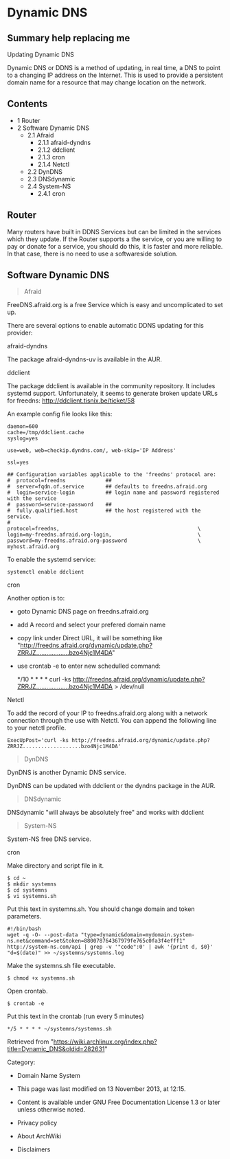 Dynamic DNS
===========

  Summary help replacing me
  ---------------------------
  Updating Dynamic DNS

Dynamic DNS or DDNS is a method of updating, in real time, a DNS to
point to a changing IP address on the Internet. This is used to provide
a persistent domain name for a resource that may change location on the
network.

Contents
--------

-   1 Router
-   2 Software Dynamic DNS
    -   2.1 Afraid
        -   2.1.1 afraid-dyndns
        -   2.1.2 ddclient
        -   2.1.3 cron
        -   2.1.4 Netctl
    -   2.2 DynDNS
    -   2.3 DNSdynamic
    -   2.4 System-NS
        -   2.4.1 cron

Router
------

Many routers have built in DDNS Services but can be limited in the
services which they update. If the Router supports a the service, or you
are willing to pay or donate for a service, you should do this, it is
faster and more reliable. In that case, there is no need to use a
softwareside solution.

Software Dynamic DNS
--------------------

> Afraid

FreeDNS.afraid.org is a free Service which is easy and uncomplicated to
set up.

There are several options to enable automatic DDNS updating for this
provider:

afraid-dyndns

The package afraid-dyndns-uv is available in the AUR.

ddclient

The package ddclient is available in the community repository. It
includes systemd support. Unfortunately, it seems to generate broken
update URLs for freedns: http://ddclient.tisnix.be/ticket/58

An example config file looks like this:

    daemon=600
    cache=/tmp/ddclient.cache
    syslog=yes

    use=web, web=checkip.dyndns.com/, web-skip='IP Address'

    ssl=yes

    ## Configuration variables applicable to the 'freedns' protocol are:
    #  protocol=freedns             ##
    #  server=fqdn.of.service       ## defaults to freedns.afraid.org
    #  login=service-login          ## login name and password registered with the service
    #  password=service-password    ##
    #  fully.qualified.host         ## the host registered with the service.
    #
    protocol=freedns,                                             \
    login=my-freedns.afraid.org-login,                            \
    password=my-freedns.afraid.org-password                       \
    myhost.afraid.org

To enable the systemd service:

    systemctl enable ddclient

cron

Another option is to:

-   goto Dynamic DNS page on freedns.afraid.org
-   add A record and select your prefered domain name
-   copy link under Direct URL, it will be something like
    "http://freedns.afraid.org/dynamic/update.php?ZRRJZ...................bzo4Njc1M4DA"
-   use crontab -e to enter new schedulled command:

    */10 * * * * curl -ks http://freedns.afraid.org/dynamic/update.php?ZRRJZ...................bzo4Njc1M4DA > /dev/null

Netctl

To add the record of your IP to freedns.afraid.org along with a network
connection through the use with Netctl. You can append the following
line to your netctl profile.

    ExecUpPost='curl -ks http://freedns.afraid.org/dynamic/update.php?ZRRJZ...................bzo4Njc1M4DA'

> DynDNS

DynDNS is another Dynamic DNS service.

DynDNS can be updated with ddclient or the dyndns package in the AUR.

> DNSdynamic

DNSdynamic "will always be absolutely free" and works with ddclient

> System-NS

System-NS free DNS service.

cron

Make directory and script file in it.

    $ cd ~
    $ mkdir systemns
    $ cd systemns
    $ vi systemns.sh

Put this text in systemns.sh. You should change domain and token
parameters.

    #!/bin/bash
    wget -q -O- --post-data "type=dynamic&domain=mydomain.system-ns.net&command=set&token=880078764367979fe765c0fa3f4efff1" http://system-ns.com/api | grep -v '"code":0' | awk '{print d, $0}' "d=$(date)" >> ~/systemns/systemns.log

Make the systemns.sh file executable.

    $ chmod +x systemns.sh

Open crontab.

    $ crontab -e

Put this text in the crontab (run every 5 minutes)

    */5 * * * * ~/systemns/systemns.sh

Retrieved from
"https://wiki.archlinux.org/index.php?title=Dynamic_DNS&oldid=282631"

Category:

-   Domain Name System

-   This page was last modified on 13 November 2013, at 12:15.
-   Content is available under GNU Free Documentation License 1.3 or
    later unless otherwise noted.
-   Privacy policy
-   About ArchWiki
-   Disclaimers
